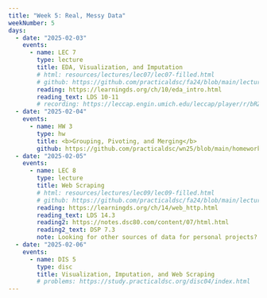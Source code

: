 ```yaml
---
title: "Week 5: Real, Messy Data"
weekNumber: 5
days:
  - date: "2025-02-03"
    events:
      - name: LEC 7
        type: lecture
        title: EDA, Visualization, and Imputation
        # html: resources/lectures/lec07/lec07-filled.html
        # github: https://github.com/practicaldsc/fa24/blob/main/lectures/lec07/
        reading: https://learningds.org/ch/10/eda_intro.html
        reading_text: LDS 10-11
        # recording: https://leccap.engin.umich.edu/leccap/player/r/bRZE6K
  - date: "2025-02-04"
    events:
      - name: HW 3
        type: hw
        title: <b>Grouping, Pivoting, and Merging</b>
        github: https://github.com/practicaldsc/wn25/blob/main/homeworks/hw03/hw03.ipynb
  - date: "2025-02-05"
    events:
      - name: LEC 8
        type: lecture
        title: Web Scraping
        # html: resources/lectures/lec09/lec09-filled.html
        # github: https://github.com/practicaldsc/fa24/blob/main/lectures/lec09/
        reading: https://learningds.org/ch/14/web_http.html
        reading_text: LDS 14.3
        reading2: https://notes.dsc80.com/content/07/html.html
        reading2_text: DSP 7.3
        note: Looking for other sources of data for personal projects? Check out our <a href="resources#finding-datasets">Resources</a> page.
  - date: "2025-02-06"
    events:
      - name: DIS 5
        type: disc
        title: Visualization, Imputation, and Web Scraping
        # problems: https://study.practicaldsc.org/disc04/index.html
---
```

